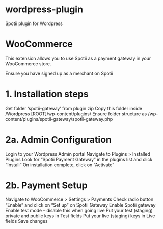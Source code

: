 # wordpress-plugin
Spotii plugin for Wordpress

# WooCommerce
This extension allows you to use Spotii as a payment gateway in your WooCommerce store.

Ensure you have signed up as a merchant on Spotii

# 1. Installation steps
Get folder ‘spotii-gateway’ from plugin zip
Copy this folder inside /Wordpress [ROOT]/wp-content/plugins/
Ensure folder structure as /wp-content/plugins/spotii-gateway/spotii-gateway.php
# 2a. Admin Configuration
Login to your Wordpress Admin portal
Navigate to Plugins > Installed Plugins
Look for “Spotii Payment Gateway” in the plugins list and click “Install”
On installation complete, click on “Activate”
# 2b. Payment Setup
Navigate to WooCommerce > Settings > Payments
Check radio button “Enable” and click on “Set up” on Spotii Gateway
Enable Spotii gateway
Enable test mode – disable this when going live
Put your test (staging) private and public keys in Test fields
Put your live (staging) keys in Live fields
Save changes
